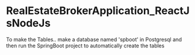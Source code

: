 # RealEstateBrokerApplication_ReactJsNodeJs

To make the Tables.. make a database named 'spboot' in Postgresql and then run the SpringBoot project to automatically create the tables
